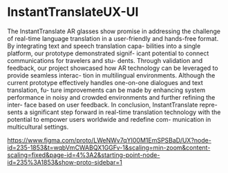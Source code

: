# InstantTranslateUX-UI

The InstantTranslate AR glasses show promise in addressing the
challenge of real-time language translation in a user-friendly and
hands-free format. By integrating text and speech translation capa-
bilities into a single platform, our prototype demonstrated signif-
icant potential to connect communications for travelers and stu-
dents. Through validation and feedback, our project showcased
how AR technology can be leveraged to provide seamless interac-
tion in multilingual environments. Although the current prototype
effectively handles one-on-one dialogues and text translation, fu-
ture improvements can be made by enhancing system performance
in noisy and crowded environments and further refining the inter-
face based on user feedback. In conclusion, InstantTranslate repre-
sents a significant step forward in real-time translation technology
with the potential to empower users worldwide and redefine com-
munication in multicultural settings.


https://www.figma.com/proto/LWeNWv7qYI00M1EmSPSBaD/UX?node-id=235-1853&t=wqbVmCWABQX1GGFv-1&scaling=min-zoom&content-scaling=fixed&page-id=4%3A2&starting-point-node-id=235%3A1853&show-proto-sidebar=1
